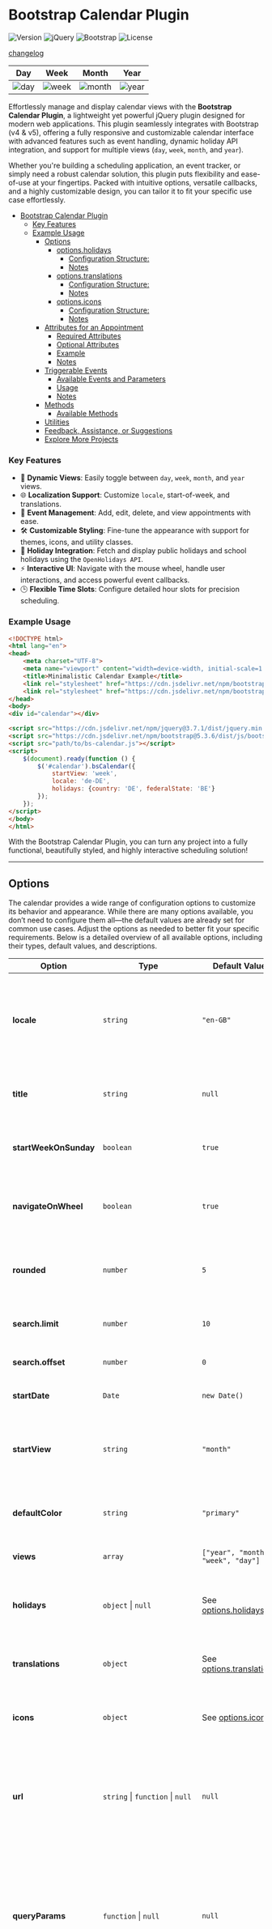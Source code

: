 # Bootstrap Calendar Plugin

![Version](https://img.shields.io/badge/version-1.2.7-blue)
![jQuery](https://img.shields.io/badge/jQuery-v3.x-orange)
![Bootstrap](https://img.shields.io/badge/Bootstrap-v4%20%7C%20v5-blueviolet)
![License](https://img.shields.io/badge/license-MIT-green)

[changelog](changelog.md#version-123)

| Day                      | Week                       | Month                        | Year                       |
|--------------------------|----------------------------|------------------------------|----------------------------|
| ![day](demo/img/day.png) | ![week](demo/img/week.png) | ![month](demo/img/month.png) | ![year](demo/img/year.png) |

Effortlessly manage and display calendar views with the **Bootstrap Calendar Plugin**, a lightweight yet powerful jQuery
plugin designed for modern web applications. This plugin seamlessly integrates with Bootstrap (v4 & v5), offering a
fully responsive and customizable calendar interface with advanced features such as event handling, dynamic holiday API
integration, and support for multiple views (`day`, `week`, `month`, and `year`).

Whether you're building a scheduling application, an event tracker, or simply need a robust calendar solution, this
plugin puts flexibility and ease-of-use at your fingertips. Packed with intuitive options, versatile callbacks, and a
highly customizable design, you can tailor it to fit your specific use case effortlessly.

- [Bootstrap Calendar Plugin](#bootstrap-calendar-plugin)
    + [Key Features](#key-features)
    + [Example Usage](#example-usage)
        * [Options](#options)
            + [options.holidays](#optionsholidays)
                - [Configuration Structure:](#configuration-structure)
                - [Notes](#notes)
            + [options.translations](#optionstranslations)
                - [Configuration Structure:](#configuration-structure-1)
                - [Notes](#notes-1)
            + [options.icons](#optionsicons)
                - [Configuration Structure:](#configuration-structure-2)
                - [Notes](#notes-2)
        * [Attributes for an Appointment](#attributes-for-an-appointment)
            + [Required Attributes](#required-attributes)
            + [Optional Attributes](#optional-attributes)
            + [Example](#example)
            + [Notes](#notes-3)
        * [Triggerable Events](#triggerable-events)
            + [Available Events and Parameters](#available-events-and-parameters)
            + [Usage](#usage)
            + [Notes](#notes-4)
        * [Methods](#methods)
            + [Available Methods](#available-methods)
        * [Utilities](#utilities)
        * [Feedback, Assistance, or Suggestions](#feedback-assistance-or-suggestions)
        * [Explore More Projects](#explore-more-projects)

### Key Features

- 🔄 **Dynamic Views**: Easily toggle between `day`, `week`, `month`, and `year` views.
- 🌐 **Localization Support**: Customize `locale`, start-of-week, and translations.
- 📅 **Event Management**: Add, edit, delete, and view appointments with ease.
- 🛠️ **Customizable Styling**: Fine-tune the appearance with support for themes, icons, and utility classes.
- 🎉 **Holiday Integration**: Fetch and display public holidays and school holidays using the `OpenHolidays API`.
- ⚡ **Interactive UI**: Navigate with the mouse wheel, handle user interactions, and access powerful event callbacks.
- 🕒 **Flexible Time Slots**: Configure detailed hour slots for precision scheduling.

### Example Usage

```html
<!DOCTYPE html>
<html lang="en">
<head>
    <meta charset="UTF-8">
    <meta name="viewport" content="width=device-width, initial-scale=1.0">
    <title>Minimalistic Calendar Example</title>
    <link rel="stylesheet" href="https://cdn.jsdelivr.net/npm/bootstrap@5.3.6/dist/css/bootstrap.min.css">
    <link rel="stylesheet" href="https://cdn.jsdelivr.net/npm/bootstrap-icons/font/bootstrap-icons.css">
</head>
<body>
<div id="calendar"></div>

<script src="https://cdn.jsdelivr.net/npm/jquery@3.7.1/dist/jquery.min.js"></script>
<script src="https://cdn.jsdelivr.net/npm/bootstrap@5.3.6/dist/js/bootstrap.bundle.min.js"></script>
<script src="path/to/bs-calendar.js"></script>
<script>
    $(document).ready(function () {
        $('#calendar').bsCalendar({
            startView: 'week',
            locale: 'de-DE',
            holidays: {country: 'DE', federalState: 'BE'}
        });
    });
</script>
</body>
</html>
```

With the Bootstrap Calendar Plugin, you can turn any project into a fully functional, beautifully styled, and highly
interactive scheduling solution!

---

## Options

The calendar provides a wide range of configuration options to customize its behavior and appearance. While there are
many options available, you don’t need to configure them all—the default values are already set for common use cases.
Adjust the options as needed to better fit your specific requirements. Below is a detailed overview of all
available options, including their types, default values, and descriptions.

| **Option**            | **Type**                         | **Default Value**                                | **Description**                                                                                                                                                                                                    |
|-----------------------|----------------------------------|--------------------------------------------------|--------------------------------------------------------------------------------------------------------------------------------------------------------------------------------------------------------------------|
| **locale**            | `string`                         | `"en-GB"`                                        | Specifies the language and country format to be used. Determines the displayed text for months and days of the week based on the language.                                                                         |
| **title**             | `string`                         | `null`                                           | The title displayed at the top-center of the calendar. Can be a string or HTML.                                                                                                                                    |
| **startWeekOnSunday** | `boolean`                        | `true`                                           | Indicates whether the week starts on Sunday. If set to `false`, the week starts on Monday.                                                                                                                         |
| **navigateOnWheel**   | `boolean`                        | `true`                                           | Enables navigation through days, weeks, months, or years using the mouse wheel if set to `true`.                                                                                                                   |
| **rounded**           | `number`                         | `5`                                              | Specifies the border rounding of elements in pixels, enhancing the visual presentation.                                                                                                                            |
| **search.limit**      | `number`                         | `10`                                             | Sets a maximum number of search results to be returned.                                                                                                                                                            |
| **search.offset**     | `number`                         | `0`                                              | Sets an offset for starting the search results.                                                                                                                                                                    |
| **startDate**         | `Date`                           | `new Date()`                                     | The starting date for the calendar view.                                                                                                                                                                           |
| **startView**         | `string`                         | `"month"`                                        | Defines the initial view of the calendar. Acceptable values include `"year"`, `"month"`, `"week"`, and `"day"`.                                                                                                    |
| **defaultColor**      | `string`                         | `"primary"`                                      | The default color applied to calendar elements (e.g., events, highlights).                                                                                                                                         |
| **views**             | `array`                          | `["year", "month", "week", "day"]`               | Lists the available viewing modes for the calendar.                                                                                                                                                                |
| **holidays**          | `object` \| `null`               | See [options.holidays](#optionsHolidays)         | Data source for holiday display. Use an object for custom settings or `null` for no holidays.                                                                                                                      |
| **translations**      | `object`                         | See [options.translations](#optionsTranslations) | Defines translations used for various textual content in the calendar.                                                                                                                                             |
| **icons**             | `object`                         | See [options.icons](#optionsIcons)               | Specifies icons for different controls and actions in the calendar (e.g., next, back, add).                                                                                                                        |
| **url**               | `string` \| `function` \| `null` | `null`                                           | Specifies the base URL for fetching external data like holidays or events. Can be a fixed string URL or a dynamic function that generates the URL. `null` disables external requests.                              |
| **queryParams**       | `function` \| `null`             | `null`                                           | A function to dynamically define query parameters for external requests. Receives existing request data as input and returns additional key-value pairs for the request. If `null`, no extra parameters are added. |
| **topbarAddons**      | `function` \| `null`             | `null`                                           | Allows injecting additional custom content in the top navigation bar of the calendar.                                                                                                                              |
| **sidebarAddons**     | `function` \| `null`             | `null`                                           | Allows injecting additional custom content in the side navigation panel.                                                                                                                                           |
| **formatter**         | `object`                         | See [options.formatter](#optionsFormatter)       | Defines formatters to customize the display or structure of specific calendar views.                                                                                                                               |
| **hourSlots**         | `object`                         | `{height: 30, start: 0, end: 24}`                | Customizes time slots in the day or week view with detailed configurations (e.g., slot height, starting hour, ending hour).                                                                                        |
| **onAll**             | `function(eventName, ...params)` | `null`                                           | Global handler that triggers on all events. Receives the event name and additional parameters as arguments.                                                                                                        |
| **onInit**            | `function()`                     | `null`                                           | Called after the calendar is fully initialized. Use this for any required setup operations.                                                                                                                        |
| **onAdd**             | `function(data)`                 | `null`                                           | Triggered when the "Add" button is clicked or when a time grid is clicked in the day/week view. Provides an object with view-specific details.                                                                     |
| **onEdit**            | `function(appointment, extras)`  | `null`                                           | Triggered when editing an appointment. The first argument is the appointment being edited, and the second provides additional context.                                                                             |
| **onDelete**          | `function(appointment, extras)`  | `null`                                           | Triggered when deleting an appointment. The first argument is the appointment being deleted, and the second provides additional context.                                                                           |
| **onView**            | `function(view)`                 | `null`                                           | Triggered when the calendar view changes. The new view is passed as an argument.                                                                                                                                   |
| **onBeforeLoad**      | `function(requestData)`          | `null`                                           | Invoked prior to retrieving appointments. Receives contextual information, such as the current view, time span, and search term, if any.                                                                           |
| **onAfterLoad**       | `function(appointments)`         | `null`                                           | Triggers after the appointments have been loaded and gives them as parameters.                                                                                                                                     |
| **onShowInfoWindow**  | `function(appointment, extras)`  | `null`                                           | Triggered when an information dialog (info window) is displayed. The appointment and supplemental context are passed as parameters.                                                                                |
| **onHideInfoWindow**  | `function()`                     | `null`                                           | Triggered when an information dialog (info window) is closed.                                                                                                                                                      |
| **onNavigateForward** | `function(view, from, to)`       | `null`                                           | Triggered when navigating forward within the calendar. Provides the current view, and the starting and ending dates of the period.                                                                                 |
| **onNavigateBack**    | `function(view, from, to)`       | `null`                                           | Triggered when navigating backward within the calendar. Similar to `onNavigateForward`, providing the current view, and the starting/ending dates of the period.                                                   |
| **storeState**        | `boolean`                        | `false`                                          | When enabled (`true`), the current calendar state (e.g., selected view) is saved to `localStorage` and restored on the next page load.                                                                             |
| **debug**             | `boolean`                        | `false`                                          | Enables debug mode for development purposes. Logs additional information on various calendar operations.                                                                                                           |

### options.formatter

The `formatter` object enables advanced customization of various calendar views and components. Each property within
`formatter` accepts a function to adjust the display or behavior of the respective calendar component dynamically.

#### Properties

| **Property** | **Type**   | **Params**                  | **Description**                                                                                                                |
|--------------|------------|-----------------------------|--------------------------------------------------------------------------------------------------------------------------------|
| **day**      | `function` | (appointment, extras)       | Customizes the rendering of the daily view contents.                                                                           |
| **week**     | `function` | (appointment, extras)       | Customizes the rendering of the weekly view contents.                                                                          |
| **allDay**   | `function` | (appointment, extras, view) | Customizes the rendering of the all-day area in weekly or daily view.                                                          |
| **month**    | `function` | (appointment, extras)       | Customizes the rendering of the monthly view contents.                                                                         |
| **search**   | `function` | (appointment, extras)       | Formats the search results displayed in the search section.                                                                    |
| **holiday**  | `function` | (holiday, view)             | Customizes how holidays are displayed.                                                                                         |
| **window**   | `Promise`  | (appointment, extras)       | Handles the rendering of the information window. This **must** be implemented as a Promise to support asynchronous operations. |
| **duration** | `function` | (duration)                  | Defines how to calculate and display the duration of appointments or calendar events.                                          |

---

#### Example Configuration

```javascript
 $('#calendar').bsCalendar({
    formatter: {
        day(appointment, extras) {
            // console.log(appointment, extras)
            return appointment.title;
        },
        week(appointment, extras) {
            // console.log(appointment, extras)
        },
        month(appointment, extras) {
            // console.log(appointment, extras)
        },
        search(appointment, extras) {
            // console.log(appointment, extras)
        },
        holiday(holiday, view) {
            // console log(holiday, view)
        },
        window: async function (appointment, extras) {
            return new Promise((resolve) => {
                const result = [
                    `<h3>${appointment.title}</h3>`,
                    `<p>${appointment.description || "Keine Beschreibung verfügbar."}</p>`
                ].join('');
                resolve(result);
            });
        },
        duration(duration) {
            // console.log(duration)
        }
    }
});
```

### options.holidays

If an object is passed for this option (see structure below), holidays and school holidays will be fetched from
the [OpenHolidays API](https://www.openholidaysapi.org/en/).  
This option allows configuring the details of the holidays, such as specifying the country, federal state, and language.

- **Automatic Detection**:  
  If the `country` or `language` attributes are not explicitly set, their values are automatically determined based on
  the locale (`options.locale`) of the calendar.
- **Mandatory Field**:  
  The `federalState` field is required when fetching school holidays.

#### Configuration Structure:

| **Key**          | **Type**           | **Default Value** | **Description**                                                                                                                                                              |
|------------------|--------------------|-------------------|------------------------------------------------------------------------------------------------------------------------------------------------------------------------------|
| **federalState** | `null` \| `string` | `null`            | The federal state identifier (e.g., `DE-BE` for Berlin in Germany). This value is required when fetching school holidays.                                                    |
| **country**      | `null` \| `string` | `null`            | The country code in ISO 3166-1 alpha-2 format (e.g., `DE` for Germany). A full list of supported countries can be found [here](https://www.openholidaysapi.org/en/sources/). |
| **language**     | `null` \| `string` | `null`            | The language code in ISO 639-1 format (e.g., `DE` for German). Determines the language used when fetching holidays.                                                          |

#### Notes

- **OpenHolidays API Integration:**  
  This API serves as the source for holidays and school holidays data. Ensure the configuration matches the requirements
  of the API (e.g. valid country or state codes).

- **Dynamic Locale Handling:**  
  If `country` or `language` are omitted, their values are derived from the calendar's locale setting (specified in
  `options.locale`).

### options.translations

The `options.translations` option allows you to customize the text displayed in the calendar, enabling adaptation to
different languages or personal preferences.

#### Configuration Structure:

| **Key**            | **Type** | **Default Value**        | **Description**                                               |
|--------------------|----------|--------------------------|---------------------------------------------------------------|
| **search**         | `string` | `"Type and press Enter"` | The placeholder text displayed in the search input field.     |
| **searchNoResult** | `string` | `"No appointment found"` | The message displayed when a search query returns no results. |

#### Notes

- **Localization**:  
  This feature is particularly useful for multi-language applications, allowing developers to easily customize text
  based on user locale or branding needs.

### options.icons

The `options.icons` configuration allows customization of the icons used in the calendar interface.  
By default, icons are defined using the Bootstrap Icons library.

#### Configuration Structure:

| **Key**               | **Bootstrap Icon**           | **Description**                                   |
|-----------------------|------------------------------|---------------------------------------------------|
| **day**               | `"bi bi-calendar-day"`       | Icon for the day view.                            |
| **week**              | `"bi bi-kanban"`             | Icon for the week view.                           |
| **month**             | `"bi bi-calendar-month"`     | Icon for the month view.                          |
| **year**              | `"bi bi-calendar4"`          | Icon for the year view.                           |
| **add**               | `"bi bi-plus-lg"`            | Icon for the add button.                          |
| **menu**              | `"bi bi-list"`               | Icon for the menu button.                         |
| **search**            | `"bi bi-search"`             | Icon displayed in the search functionality.       |
| **prev**              | `"bi bi-chevron-left"`       | Icon for the previous navigation button.          |
| **next**              | `"bi bi-chevron-right"`      | Icon for the next navigation button.              |
| **link**              | `"bi bi-box-arrow-up-right"` | Icon used for links associated with the calendar. |
| **appointment**       | `"bi bi-clock"`              | Icon representing time-based appointments.        |
| **appointmentAllDay** | `"bi bi-brightness-high"`    | Icon representing all-day appointments.           |

#### Notes

- **Default Icon Library**:  
  Bootstrap Icons are used as the default icon set. Ensure the appropriate icons are loaded in your project.
- **Customization**:  
  Each key can be replaced with a different icon class to align with design requirements or preferences.

---

## Attributes for an Appointment

### Required Attributes

1. **`title`**
    - **Description**: The title of the appointment.
    - **Example**: `"Meeting with Bob"`

2. **`start`**
    - **Description**: The starting date and time of the appointment in `YYYY-MM-DD HH:mm:ss` format.
    - **Example**: `"2025-07-01 10:00:00"`

3. **`end`**
    - **Description**: The ending date and time of the appointment in `YYYY-MM-DD HH:mm:ss` format.
    - **Example**: `"2025-07-01 12:00:00"`

### Optional Attributes

1. **`id`**
    - **Description**: A unique identifier for the appointment.
    - **Example**: `1`

2. **`description`**
    - **Description**: A detailed description of the appointment.
    - **Example**: `"Discuss project roadmap and deliverables"`

3. **`allDay`**
    - **Description**: Specifies whether the appointment spans the whole day.
    - **Example**: `true` or `false`

4. **`color`**
    - **Description**: The color associated with the appointment. It can be a predefined class (`Bootstrap classes`) or
      a color code (e.g., HEX).
    - **Example**: `"primary"`, `"danger"`, or `"#FF5733"`

5. **`link`**
    - **Description**: A link associated with the appointment (e.g. an external reference or more details).
    - **Example**: `"https://example.com"`

6. **`location`**
    - **Description**: The location of the appointment. It can be:
        - A string: `"Conference Room A"`
        - An array: `["Room 3", "Building 1"]`
        - Or `null` if no location is specified.

### Example

```json
{
  "id": 123,
  "title": "Project Kickoff Meeting",
  "description": "Initial meeting to discuss project goals, timelines, and responsibilities.",
  "start": "2025-07-01 10:00:00",
  "end": "2025-07-01 12:00:00",
  "allDay": false,
  "color": "#FF5733",
  "link": "https://example.com/meeting-details",
  "location": [
    "Room 5A",
    "Building HQ"
  ]
}
```

### Notes

- `start` and `end` times are **mandatory** for creating valid appointments.
- Appointments marked as `allDay: true` do not require specific times, only the `start` and `end` dates.
- Additional attributes like `id`, `color`, or `link` provide extended functionality, but are not strictly required.
- When handling appointments using the modal in the code, attributes like `title`, `description`, `from_date`,
  `to_date`, etc., are mapped to respective inputs for user interaction.

---

## Triggerable Events

In addition to the configurable callback options like **onAdd**, **onEdit**, and **onNavigateBack**, custom events are
available for further flexibility. These events can perform specific actions when certain calendar interactions occur.
They follow the naming convention:

```
[event-name].bs.calendar
```

### Available Events and Parameters

| **Event**                        | **Parameters**         | **Description**                                                                      |
|----------------------------------|------------------------|--------------------------------------------------------------------------------------|
| **all.bs.calendar**              | `eventName, ...params` | Triggered for every calendar event.                                                  |
| **init.bs.calendar**             | `-`                    | Triggered after the calendar has been initialized.                                   |
| **add.bs.calendar**              | `data`                 | Triggered when a new item (e.g., appointment) is added.                              |
| **edit.bs.calendar**             | `appointment, extras`  | Triggered when an appointment or item is edited.                                     |
| **delete.bs.calendar**           | `appointment, extras`  | Fired when an appointment is deleted.                                                |
| **view.bs.calendar**             | `view`                 | Triggered when the calendar view is changed (e.g., from month to week).              |
| **navigate-forward.bs.calendar** | `view, from, to`       | Triggered when navigating forwards (e.g., to the next month or year).                |
| **navigate-back.bs.calendar**    | `view, from, to`       | Fired when navigating backwards (e.g., to the previous month or year).               |
| **show-info.bs.calendar**        | `appointment, extras`  | Triggered when the information dialog (info window) for an appointment is displayed. |
| **hide-info.bs.calendar**        | `-`                    | Triggered when the information dialog (info window) is closed.                       |
| **before-load.bs.calendar**      | `requestData`          | Fires before appointment data is retrieved.                                          |
| **after-load.bs.calendar**       | `appointments`         | Triggers after the appointments have been loaded and gives them as parameters.       |

### Usage

JavaScript can be used to listen to these events and take specific actions:

```javascript
$('#calendar').on('view.bs.calendar', function (event, view) {
    console.log("The calendar view has changed to:", view);
});

$('#calendar').on('add.bs.calendar', function (event, data) {
    console.log("A new appointment is to be created", data);
});

$('#calendar').on('navigate-forward.bs.calendar', function (event, view, from, to) {
    console.log(`Navigated forward in view: ${view}, from: ${from}, to: ${to}`);
});
```

### Notes

- **Global Event Handling**: The `all.bs.calendar` event provides a way to handle all events in one place with the
  `eventName` and its corresponding parameters.
- **Detailed Parameters**: Each event passes specific arguments to provide more detailed contextual information.
- **Flexibility**: These events allow developers to tap into native jQuery event management, enabling robust and custom
  handling for various use cases.

---

## Methods

The `bsCalendar` plugin offers various methods to dynamically control and interact with the calendar. Here is a list of
supported methods with their usage:

### Available Methods

1. **`refresh`**
    - **Description**: Refreshes the calendar and reloads all data.
    - **Usage**:
      ```javascript
      $('#calendar').bsCalendar('refresh');
      ```

2. **`clear`**
    - **Description**: Clears all content and appointments from the calendar.
    - **Note**: This method is not available in search mode.
    - **Usage**:
      ```javascript
      $('#calendar').bsCalendar('clear');
      ```

3. **`updateOptions`**
    - **Description**: Updates the calendar's configuration options at runtime.
    - **Parameters**: An object containing options to update.
    - **Usage**:
      ```javascript
      $('#calendar').bsCalendar('updateOptions', {
          startView: 'month',
          locale: 'en-US'
      });
      ```

4. **`destroy`**
    - **Description**: Completely removes the calendar and restores the original DOM element.
    - **Usage**:
      ```javascript
      $('#calendar').bsCalendar('destroy');
      ```

5. **`setDate`**
    - **Description**: Sets the provided date as the currently visible reference date in the calendar.
    - **Parameters**: A valid date object or a date string in the `YYYY-MM-DD` format.
    - **Note**: Not available in search mode.
    - **Usage**:
      ```javascript
      $('#calendar').bsCalendar('setDate', '2025-07-01');
      ```

6. **`setToday`**
    - **Description**: Navigates to and sets today's date as the reference date.
    - **Note**: Not available in search mode.
    - **Usage**:
      ```javascript
      $('#calendar').bsCalendar('setToday');
      ```

---

## Utilities

```javascript
// Available countries from the OpenHolidays API
$.bsCalendar.utils.openHolidayApi.getCountries('DE')
    .then(countries => {
        console.log('Countries loaded successfully:', countries);
    })
    .catch(error => {
        console.error('Error while fetching countries:', error.message || error);
    });

// Available languages from the OpenHolidays API
$.bsCalendar.utils.openHolidayApi.getLanguages('DE')
    .then(languages => {
        console.log(languages);
    });

// Available subdivisions (states, regions, etc.)
$.bsCalendar.utils.openHolidayApi.getSubdivisions('DE', 'DE')
    .then(subdivisions => {
        console.log(subdivisions);
    });

// Retrieve school holidays based on state and date range
$.bsCalendar.utils.openHolidayApi.getSchoolHolidays(
    'DE',          // Country (Germany)
    'BE',          // State (Berlin)
    '2025-01-01',  // Start date
    '2025-12-31'   // End date
)
    .then(schoolHolidays => {
        console.log(schoolHolidays);
    })

// Retrieve public holidays based on country, region, language, and date range
$.bsCalendar.utils.openHolidayApi.getPublicHolidays(
    'DE',          // Country (Germany)
    'BE',          // State (Berlin)
    'DE',          // Language
    '2025-01-01',  // Start date
    '2025-12-31'   // End date
)
    .then(publicHolidays => {
        console.log(publicHolidays);
    })
```

---

## Feedback, Assistance, or Suggestions

I would love to hear your feedback, help improve this project, or learn about your feature requests!  
Feel free to [create an issue](https://github.com/ThomasDev-de/bs-calendar/issues) or reach out directly.  
Your support and ideas are greatly appreciated!

---

## Explore More Projects

Feel free to explore my other repositories: [ThomasDev-de on GitHub](https://github.com/ThomasDev-de?tab=repositories)
